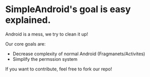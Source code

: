 # SimpleAndroid's goal is easy explained.
Android is a mess, we try to clean it up!

Our core goals are:
* Decrease complexity of normal Android (Fragmanets/Activites)
* Simplify the permssion system

If you want to contribute, feel free to fork our repo!
